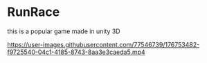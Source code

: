 # RunRace
 this is a popular game made in unity 3D


https://user-images.githubusercontent.com/77546739/176753482-f9725540-04c1-4185-8743-8aa3e3caeda5.mp4

